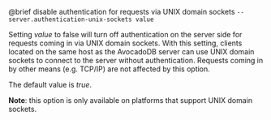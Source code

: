

@brief disable authentication for requests via UNIX domain sockets
`--server.authentication-unix-sockets value`

Setting *value* to false will turn off authentication on the server side
for requests coming in via UNIX domain sockets. With this setting,
clients located on the same host as the AvocadoDB server can use UNIX
domain sockets to connect to the server without authentication.
Requests coming in by other means (e.g. TCP/IP) are not affected by this
option.

The default value is *true*.

**Note**: this option is only available on platforms that support UNIX
domain sockets.

